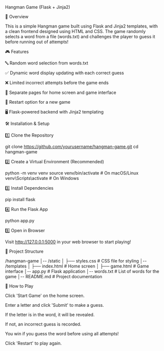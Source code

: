 Hangman Game (Flask + Jinja2)

📌 Overview

This is a simple Hangman game built using Flask and Jinja2 templates, with a clean frontend designed using HTML and CSS. The game randomly selects a word from a file (words.txt) and challenges the player to guess it before running out of attempts!

🎮 Features

🔤 Random word selection from words.txt

✅ Dynamic word display updating with each correct guess

❌ Limited incorrect attempts before the game ends

📄 Separate pages for home screen and game interface

🔄 Restart option for a new game

🖥️ Flask-powered backend with Jinja2 templating

🛠️ Installation & Setup

1️⃣ Clone the Repository

git clone https://github.com/yourusername/hangman-game.git
cd hangman-game

2️⃣ Create a Virtual Environment (Recommended)

python -m venv venv
source venv/bin/activate  # On macOS/Linux
venv\Scripts\activate    # On Windows

3️⃣ Install Dependencies

pip install flask

4️⃣ Run the Flask App

python app.py

5️⃣ Open in Browser

Visit http://127.0.0.1:5000 in your web browser to start playing!

📂 Project Structure

/hangman-game
│-- /static
│   ├── styles.css   # CSS file for styling
│-- /templates
│   ├── index.html   # Home screen
│   ├── game.html    # Game interface
│-- app.py           # Flask application
│-- words.txt        # List of words for the game
│-- README.md        # Project documentation

🚀 How to Play

Click 'Start Game' on the home screen.

Enter a letter and click 'Submit' to make a guess.

If the letter is in the word, it will be revealed.

If not, an incorrect guess is recorded.

You win if you guess the word before using all attempts!

Click 'Restart' to play again.
